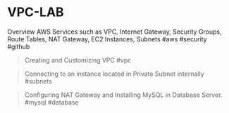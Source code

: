 # VPC-LAB
Overview AWS Services such as VPC, Internet Gateway, Security Groups, Route Tables, NAT Gateway, EC2 Instances, Subnets 
#aws #security #github 
> Creating and Customizing VPC  #vpc 

> Connecting to an instance located in Private Subnet internally
#subnets

> Configuring NAT Gateway and Installing MySQL in Database Server. #mysql #database 
